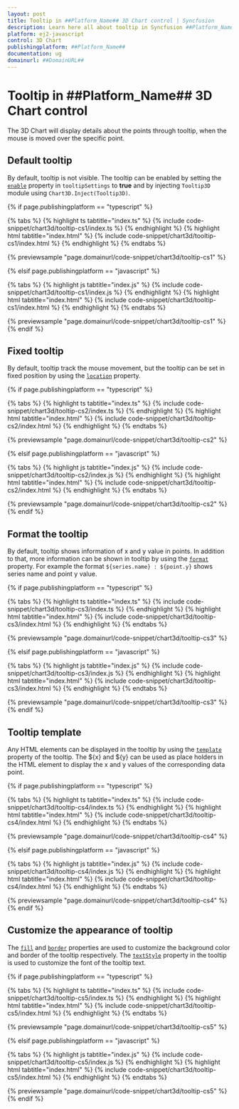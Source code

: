 ```yaml
---
layout: post
title: Tooltip in ##Platform_Name## 3D Chart control | Syncfusion
description: Learn here all about tooltip in Syncfusion ##Platform_Name## 3D Chart control of Syncfusion Essential JS 2 and more.
platform: ej2-javascript
control: 3D Chart 
publishingplatform: ##Platform_Name##
documentation: ug
domainurl: ##DomainURL##
---
```


# Tooltip in ##Platform_Name## 3D Chart control

<!-- markdownlint-disable MD036 -->

The 3D Chart will display details about the points through tooltip, when the mouse is moved over the specific point.

## Default tooltip

By default, tooltip is not visible. The tooltip can be enabled by setting the [`enable`](../../api/chart3d/tooltipSettings/#enable) property in `tooltipSettings` to **true** and by injecting `Tooltip3D` module using `Chart3D.Inject(Tooltip3D)`.

{% if page.publishingplatform == "typescript" %}

{% tabs %}
{% highlight ts tabtitle="index.ts" %}
{% include code-snippet/chart3d/tooltip-cs1/index.ts %}
{% endhighlight %}
{% highlight html tabtitle="index.html" %}
{% include code-snippet/chart3d/tooltip-cs1/index.html %}
{% endhighlight %}
{% endtabs %}
        
{% previewsample "page.domainurl/code-snippet/chart3d/tooltip-cs1" %}

{% elsif page.publishingplatform == "javascript" %}

{% tabs %}
{% highlight js tabtitle="index.js" %}
{% include code-snippet/chart3d/tooltip-cs1/index.js %}
{% endhighlight %}
{% highlight html tabtitle="index.html" %}
{% include code-snippet/chart3d/tooltip-cs1/index.html %}
{% endhighlight %}
{% endtabs %}

{% previewsample "page.domainurl/code-snippet/chart3d/tooltip-cs1" %}
{% endif %}

<!-- markdownlint-disable MD013 -->

## Fixed tooltip

By default, tooltip track the mouse movement, but the tooltip can be set in fixed position by using the [`location`](../../api/chart3d/tooltipSettings/#location) property.

{% if page.publishingplatform == "typescript" %}

{% tabs %}
{% highlight ts tabtitle="index.ts" %}
{% include code-snippet/chart3d/tooltip-cs2/index.ts %}
{% endhighlight %}
{% highlight html tabtitle="index.html" %}
{% include code-snippet/chart3d/tooltip-cs2/index.html %}
{% endhighlight %}
{% endtabs %}
        
{% previewsample "page.domainurl/code-snippet/chart3d/tooltip-cs2" %}

{% elsif page.publishingplatform == "javascript" %}

{% tabs %}
{% highlight js tabtitle="index.js" %}
{% include code-snippet/chart3d/tooltip-cs2/index.js %}
{% endhighlight %}
{% highlight html tabtitle="index.html" %}
{% include code-snippet/chart3d/tooltip-cs2/index.html %}
{% endhighlight %}
{% endtabs %}

{% previewsample "page.domainurl/code-snippet/chart3d/tooltip-cs2" %}
{% endif %}

## Format the tooltip

<!-- markdownlint-disable MD013 -->

By default, tooltip shows information of x and y value in points. In addition to that, more information can be shown in tooltip by using the [`format`](../../api/chart3d/tooltipSettings/#format) property. For example the format `${series.name} : ${point.y}` shows series name and point y value.

{% if page.publishingplatform == "typescript" %}

{% tabs %}
{% highlight ts tabtitle="index.ts" %}
{% include code-snippet/chart3d/tooltip-cs3/index.ts %}
{% endhighlight %}
{% highlight html tabtitle="index.html" %}
{% include code-snippet/chart3d/tooltip-cs3/index.html %}
{% endhighlight %}
{% endtabs %}
        
{% previewsample "page.domainurl/code-snippet/chart3d/tooltip-cs3" %}

{% elsif page.publishingplatform == "javascript" %}

{% tabs %}
{% highlight js tabtitle="index.js" %}
{% include code-snippet/chart3d/tooltip-cs3/index.js %}
{% endhighlight %}
{% highlight html tabtitle="index.html" %}
{% include code-snippet/chart3d/tooltip-cs3/index.html %}
{% endhighlight %}
{% endtabs %}

{% previewsample "page.domainurl/code-snippet/chart3d/tooltip-cs3" %}
{% endif %}

## Tooltip template

Any HTML elements can be displayed in the tooltip by using the [`template`](../../api/chart3d/tooltipSettings/#template) property of the tooltip. The ${x} and ${y} can be used as place holders in the HTML element to display the x and y values of the corresponding data point.

{% if page.publishingplatform == "typescript" %}

{% tabs %}
{% highlight ts tabtitle="index.ts" %}
{% include code-snippet/chart3d/tooltip-cs4/index.ts %}
{% endhighlight %}
{% highlight html tabtitle="index.html" %}
{% include code-snippet/chart3d/tooltip-cs4/index.html %}
{% endhighlight %}
{% endtabs %}
        
{% previewsample "page.domainurl/code-snippet/chart3d/tooltip-cs4" %}

{% elsif page.publishingplatform == "javascript" %}

{% tabs %}
{% highlight js tabtitle="index.js" %}
{% include code-snippet/chart3d/tooltip-cs4/index.js %}
{% endhighlight %}
{% highlight html tabtitle="index.html" %}
{% include code-snippet/chart3d/tooltip-cs4/index.html %}
{% endhighlight %}
{% endtabs %}

{% previewsample "page.domainurl/code-snippet/chart3d/tooltip-cs4" %}
{% endif %}

## Customize the appearance of tooltip

The [`fill`](../../api/chart3d/tooltipSettings/#fill) and [`border`](../../api/chart3d/tooltipSettings/#border) properties are used to customize the background color and border of the tooltip respectively. The [`textStyle`](../../api/chart3d/tooltipSettings/#textstyle) property in the tooltip is used to customize the font of the tooltip text.

{% if page.publishingplatform == "typescript" %}

{% tabs %}
{% highlight ts tabtitle="index.ts" %}
{% include code-snippet/chart3d/tooltip-cs5/index.ts %}
{% endhighlight %}
{% highlight html tabtitle="index.html" %}
{% include code-snippet/chart3d/tooltip-cs5/index.html %}
{% endhighlight %}
{% endtabs %}
        
{% previewsample "page.domainurl/code-snippet/chart3d/tooltip-cs5" %}

{% elsif page.publishingplatform == "javascript" %}

{% tabs %}
{% highlight js tabtitle="index.js" %}
{% include code-snippet/chart3d/tooltip-cs5/index.js %}
{% endhighlight %}
{% highlight html tabtitle="index.html" %}
{% include code-snippet/chart3d/tooltip-cs5/index.html %}
{% endhighlight %}
{% endtabs %}

{% previewsample "page.domainurl/code-snippet/chart3d/tooltip-cs5" %}
{% endif %}